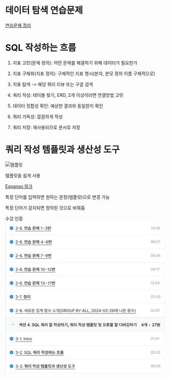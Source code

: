 # 데이터 탐색 연습문제
[연습문제 정리](https://github.com/osm1315/SQL/blob/main/데이터%20탐색%20연습문제.md)

# SQL 작성하는 흐름

1. 지표 고민(문제 정의): 어떤 문제를 해결하기 위해 데이터가 필요한가

2. 지표 구체화(지표 정의): 구체적인 지표 명시(분자, 분모 정의 이름 구체적으로)

3. 지표 탐색 -> 해당 쿼리 리뷰 또는 구글 검색

4. 쿼리 작성: 테이블 찾기, ERD, 2개 이상이라면 연결방법 고민

5. 데이터 정합성 확인: 예상한 결과와 동일한지 확인

6. 쿼리 가독성: 깔끔하게 작성 

7. 쿼리 저장: 재사용되므로 문서로 저장



# 쿼리 작성 템플릿과 생산성 도구
![템플릿](./images/study3/스크린샷%202024-09-25%20오후%2011.17.03.png)

템플릿을 쉽게 사용

[Espanso 링크](https://espanso.org)

특정 단어를 입력하면 원하는 문장(템플릿)으로 변경 가능

특정 단어가 감지되면 정의된 것으로 바꿔줌


수강 인증
![수강인증](./images/study3/IMG_C93D605277DC-1.jpeg)
